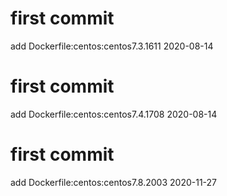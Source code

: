 # first commit
add Dockerfile:centos:centos7.3.1611 2020-08-14
# first commit
add Dockerfile:centos:centos7.4.1708 2020-08-14
# first commit
add Dockerfile:centos:centos7.8.2003 2020-11-27
